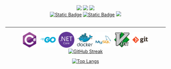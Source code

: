 <div id="header" align="center">
  <img src="stream.gif" width="250"/>
  <img src="stream.gif" width="250"/>
  <img src="stream.gif" width="250"/>
</div>

<div id="badges" align="center">
  <a href="https://t.me/Examintes"><img alt="Static Badge" src="https://img.shields.io/badge/telegram-white?style=for-the-badge&logo=Telegram&logoColor=blue"/></a>
  <a href="mailto:egor.mishchuk17@gmail.com"><img alt="Static Badge" src="https://img.shields.io/badge/gmail-red?style=for-the-badge&logo=gmail&logoColor=white"/></a>
  <a href="https://discordapp.com/users/429303337742106624/"><img src="https://img.shields.io/badge/Discord-7289DA?style=for-the-badge&logo=discord&logoColor=white"/></a>
</div>
<div id="badges" align="center">
  <img src="https://komarev.com/ghpvc/?username=grhead&style=for-the-badge&color=lightgrey" alt=""/>
</div>

---

<div align="center">
  <img src="https://github.com/devicons/devicon/blob/master/icons/csharp/csharp-original.svg" title="Csharp" alt="Csharp" width="50" height="50"/>&nbsp;
  <img src="https://github.com/devicons/devicon/blob/master/icons/go/go-original-wordmark.svg" title="Golang" alt="Golang" width="50" height="50"/>&nbsp;
  <img src="https://github.com/devicons/devicon/blob/master/icons/dotnetcore/dotnetcore-original.svg" title="Dotnetcore" alt="Dotnetcore" width="50" height="50"/>&nbsp;
  <img src="https://github.com/devicons/devicon/blob/master/icons/docker/docker-original-wordmark.svg" alt="Docker" width="50" height="50"/>&nbsp;
  <img src="https://github.com/devicons/devicon/blob/master/icons/mysql/mysql-original-wordmark.svg" alt="Mysql" width="50" height="50"/>&nbsp;
  <img src="https://github.com/devicons/devicon/blob/master/icons/vim/vim-original.svg" title="Vim" alt="Vim" width="50" height="50"/>&nbsp;
  <img src="https://github.com/devicons/devicon/blob/master/icons/git/git-original-wordmark.svg" alt="Git" width="50" height="50"/>&nbsp;
</div>

<div align="center">
<a href="https://git.io/streak-stats"><img src="https://streak-stats.demolab.com?user=GRHead&theme=nord&hide_border=true" alt="GitHub Streak" /></a>
</div>

<div align="center">
  
[![Top Langs](https://github-readme-stats.vercel.app/api/top-langs/?username=grhead&theme=nord&hide_border=true)](https://github.com/anuraghazra/github-readme-stats)

</div>

